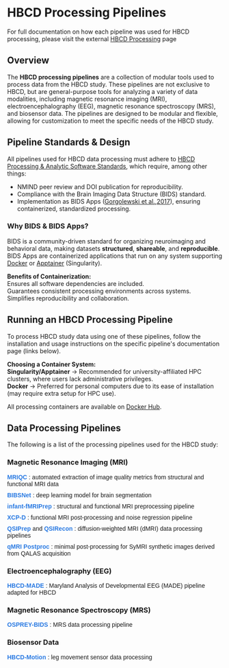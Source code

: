# HBCD Processing Pipelines
<p>
<div id="faq-qcrec" class="notification-banner" onclick="toggleCollapse(this)">
    <span class="emoji"><i class="fa-regular fa-lightbulb"></i></span>
    <span class="text">For full documentation on how each pipeline was used for HBCD processing, please visit the external <a href="https://hbcd-cbrain-processing.readthedocs.io/latest/">HBCD Processing</a> page</span>
</div>
</p>

## Overview
The **HBCD processing pipelines** are a collection of modular tools used to process data from the HBCD study. These pipelines are not exclusive to HBCD, but are general-purpose tools for analyzing a variety of data modalities, including magnetic resonance imaging (MRI), electroencephalography (EEG), magnetic resonance spectroscopy (MRS), and biosensor data. The pipelines are designed to be modular and flexible, allowing for customization to meet the specific needs of the HBCD study.

## Pipeline Standards & Design
All pipelines used for HBCD data processing must adhere to [HBCD Processing & Analytic Software Standards](standards.md), which require, among other things:

- NMIND peer review and DOI publication for reproducibility.
- Compliance with the Brain Imaging Data Structure (BIDS) standard.
- Implementation as BIDS Apps ([Gorgolewski et al.,2017](https://doi.org/10.1371/journal.pcbi.1005209)), ensuring containerized, standardized processing.

### Why BIDS & BIDS Apps?
BIDS is a community-driven standard for organizing neuroimaging and behavioral data, making datasets **structured**, **shareable**, and **reproducible**. BIDS Apps are containerized applications that run on any system supporting [Docker](https://docs.docker.com/get-started/get-docker/) or [Apptainer](https://apptainer.org/docs/user/main/quick_start.html) (Singularity).

**Benefits of Containerization:**        
<i class="fa fa-check-square"></i> Ensures all software dependencies are included.      
<i class="fa fa-check-square"></i> Guarantees consistent processing environments across systems.        
<i class="fa fa-check-square"></i> Simplifies reproducibility and collaboration.        

## Running an HBCD Processing Pipeline
To process HBCD study data using one of these pipelines, follow the installation and usage instructions on the specific pipeline's documentation page (links below).

**Choosing a Container System:**            
**Singularity/Apptainer** → Recommended for university-affiliated HPC clusters, where users lack administrative privileges.         
**Docker** → Preferred for personal computers due to its ease of installation (may require extra setup for HPC use).

All processing containers are available on [Docker Hub](https://hub.docker.com/).

## Data Processing Pipelines
The following is a list of the processing pipelines used for the HBCD study:

### Magnetic Resonance Imaging (MRI)
<ul style="list-style-type: none; padding: 0; font-family: Arial, sans-serif;">
  <li style="margin-bottom: 10px;">
    <a href="https://mriqc.readthedocs.io/en/latest/" style="color: #2a7ae2; text-decoration: none; font-weight: bold;">
      MRIQC
    </a>: automated extraction of image quality metrics from structural and functional MRI data
  </li>
  <li style="margin-bottom: 10px;">
    <a href="https://bibsnet.readthedocs.io/en/latest/" style="color: #2a7ae2; text-decoration: none; font-weight: bold;">
      BIBSNet
    </a>: deep learning model for brain segmentation
  </li>
  <li style="margin-bottom: 10px;">
    <a href="https://nibabies.readthedocs.io/en/latest/" style="color: #2a7ae2; text-decoration: none; font-weight: bold;">
      infant-fMRIPrep
    </a>: structural and functional MRI preprocessing pipeline
  </li>
  <li style="margin-bottom: 10px;">
    <a href="https://xcp-d.readthedocs.io/en/latest/" style="color: #2a7ae2; text-decoration: none; font-weight: bold;">
      XCP-D
    </a>: functional MRI post-processing and noise regression pipeline
  </li>
  <li style="margin-bottom: 10px;">
    <a href="https://qsiprep.readthedocs.io/en/latest/" style="color: #2a7ae2; text-decoration: none; font-weight: bold;">
      QSIPrep
    </a> and 
    <a href="https://qsirecon.readthedocs.io/en/latest/" style="color: #2a7ae2; text-decoration: none; font-weight: bold;">
      QSIRecon
    </a>: diffusion-weighted MRI (dMRI) data processing pipelines
  </li>
  <li style="margin-bottom: 10px;">
    <a href="https://hbcd-symri-postproc.readthedocs.io/en/latest/index.html" style="color: #2a7ae2; text-decoration: none; font-weight: bold;">
      qMRI Postproc 
    </a>: minimal post-processing for SyMRI synthetic images derived from QALAS acquisition
  </li>
</ul>

### Electroencephalography (EEG)
<p style="list-style-type: none; padding: 0; font-family: Arial, sans-serif;">
    <a href="https://docs-hbcd-made.readthedocs.io/en/latest/" style="color: #2a7ae2; text-decoration: none; font-weight: bold;">
      HBCD-MADE
    </a>: Maryland Analysis of Developmental EEG (MADE) pipeline adapted for HBCD
</p>

### Magnetic Resonance Spectroscopy (MRS)       
<p style="list-style-type: none; padding: 0; font-family: Arial, sans-serif;">
    <a href="https://osprey-bids.readthedocs.io/en/latest/index.html" style="color: #2a7ae2; text-decoration: none; font-weight: bold;">
      OSPREY-BIDS
    </a>: MRS data processing pipeline
</p>

### Biosensor Data      
<p style="list-style-type: none; padding: 0; font-family: Arial, sans-serif;">
    <a href="https://hbcd-motion-postproc.readthedocs.io/en/latest/" style="color: #2a7ae2; text-decoration: none; font-weight: bold;">
      HBCD-Motion
    </a>: leg movement sensor data processing
</p>
